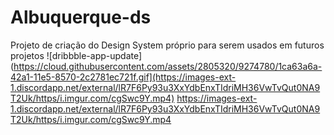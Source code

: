 # Albuquerque-ds
Projeto de criação do Design System próprio para serem usados em futuros projetos 
![dribbble-app-update](https://cloud.githubusercontent.com/assets/2805320/9274780/1ca63a6a-42a1-11e5-8570-2c2781ec721f.gif](https://images-ext-1.discordapp.net/external/lR7F6Py93u3XxYdbEnxTIdriMH36VwTvQut0NA9T2Uk/https/i.imgur.com/cgSwc9Y.mp4)
https://images-ext-1.discordapp.net/external/lR7F6Py93u3XxYdbEnxTIdriMH36VwTvQut0NA9T2Uk/https/i.imgur.com/cgSwc9Y.mp4

